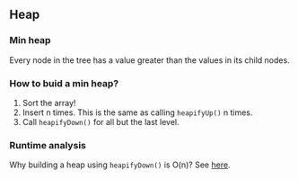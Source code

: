 ## Heap

### Min heap

Every node in the tree has a value greater than 
the values in its child nodes.

### How to buid a min heap?

1. Sort the array!
2. Insert n times. This is the same as 
   calling `heapifyUp()` n times.
3. Call `heapifyDown()` for all but the last level.

### Runtime analysis

Why building a heap using `heapifyDown()` is O(n)?
See [here](https://stackoverflow.com/questions/9755721/how-can-building-a-heap-be-on-time-complexity).
